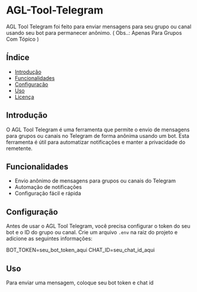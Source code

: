 # AGL-Tool-Telegram

AGL Tool Telegram foi feito para enviar mensagens para seu grupo ou canal usando seu bot para permanecer anônimo.
( Obs..: Apenas Para Grupos Com Tópico )

## Índice

- [Introdução](#introdução)
- [Funcionalidades](#funcionalidades)
- [Configuração](#configuração)
- [Uso](#uso)
- [Licença](LICENSE)

## Introdução

O AGL Tool Telegram é uma ferramenta que permite o envio de mensagens para grupos ou canais no Telegram de forma anônima usando um bot. Esta ferramenta é útil para automatizar notificações e manter a privacidade do remetente.

## Funcionalidades

- Envio anônimo de mensagens para grupos ou canais do Telegram
- Automação de notificações
- Configuração fácil e rápida

## Configuração

Antes de usar o AGL Tool Telegram, você precisa configurar o token do seu bot e o ID do grupo ou canal. Crie um arquivo `.env` na raiz do projeto e adicione as seguintes informações:

BOT_TOKEN=seu_bot_token_aqui
CHAT_ID=seu_chat_id_aqui

## Uso

Para enviar uma mensagem, coloque seu bot token e chat id
